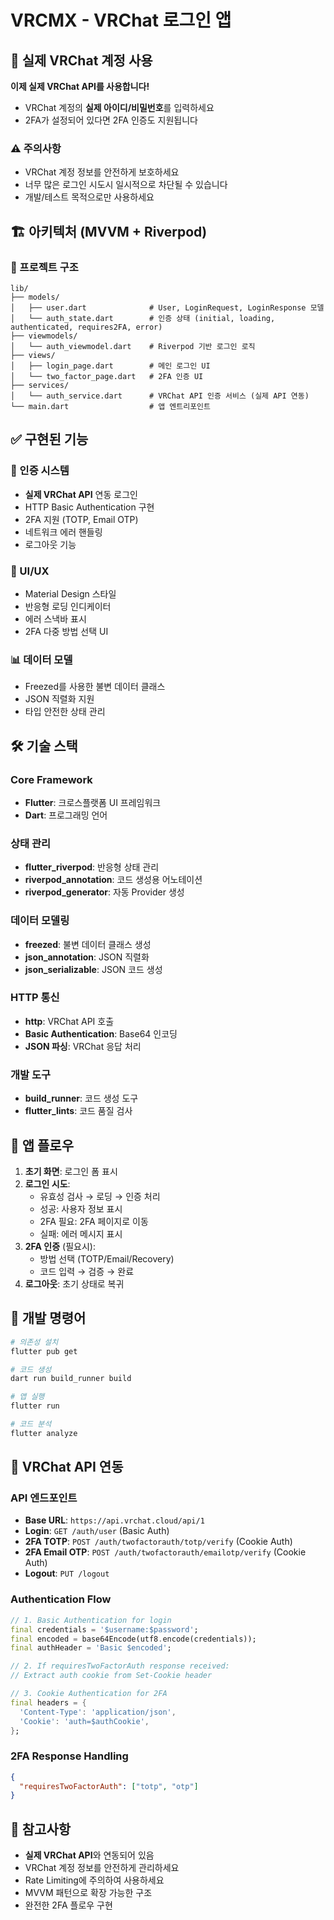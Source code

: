 # VRCMX - VRChat 로그인 앱

## 🔐 실제 VRChat 계정 사용

**이제 실제 VRChat API를 사용합니다!**
- VRChat 계정의 **실제 아이디/비밀번호**를 입력하세요
- 2FA가 설정되어 있다면 2FA 인증도 지원됩니다

### ⚠️ 주의사항
- VRChat 계정 정보를 안전하게 보호하세요
- 너무 많은 로그인 시도시 일시적으로 차단될 수 있습니다
- 개발/테스트 목적으로만 사용하세요

## 🏗️ 아키텍처 (MVVM + Riverpod)

### 📂 프로젝트 구조
```
lib/
├── models/
│   ├── user.dart              # User, LoginRequest, LoginResponse 모델
│   └── auth_state.dart        # 인증 상태 (initial, loading, authenticated, requires2FA, error)
├── viewmodels/
│   └── auth_viewmodel.dart    # Riverpod 기반 로그인 로직
├── views/
│   ├── login_page.dart        # 메인 로그인 UI
│   └── two_factor_page.dart   # 2FA 인증 UI
├── services/
│   └── auth_service.dart      # VRChat API 인증 서비스 (실제 API 연동)
└── main.dart                  # 앱 엔트리포인트
```

## ✅ 구현된 기능

### 🔐 인증 시스템
- **실제 VRChat API** 연동 로그인
- HTTP Basic Authentication 구현
- 2FA 지원 (TOTP, Email OTP)
- 네트워크 에러 핸들링
- 로그아웃 기능

### 🎨 UI/UX
- Material Design 스타일
- 반응형 로딩 인디케이터
- 에러 스낵바 표시
- 2FA 다중 방법 선택 UI

### 📊 데이터 모델
- Freezed를 사용한 불변 데이터 클래스
- JSON 직렬화 지원
- 타입 안전한 상태 관리

## 🛠️ 기술 스택

### Core Framework
- **Flutter**: 크로스플랫폼 UI 프레임워크
- **Dart**: 프로그래밍 언어

### 상태 관리
- **flutter_riverpod**: 반응형 상태 관리
- **riverpod_annotation**: 코드 생성용 어노테이션
- **riverpod_generator**: 자동 Provider 생성

### 데이터 모델링
- **freezed**: 불변 데이터 클래스 생성
- **json_annotation**: JSON 직렬화
- **json_serializable**: JSON 코드 생성

### HTTP 통신
- **http**: VRChat API 호출
- **Basic Authentication**: Base64 인코딩
- **JSON 파싱**: VRChat 응답 처리

### 개발 도구
- **build_runner**: 코드 생성 도구
- **flutter_lints**: 코드 품질 검사

## 🔄 앱 플로우

1. **초기 화면**: 로그인 폼 표시
2. **로그인 시도**: 
   - 유효성 검사 → 로딩 → 인증 처리
   - 성공: 사용자 정보 표시
   - 2FA 필요: 2FA 페이지로 이동
   - 실패: 에러 메시지 표시
3. **2FA 인증** (필요시):
   - 방법 선택 (TOTP/Email/Recovery)
   - 코드 입력 → 검증 → 완료
4. **로그아웃**: 초기 상태로 복귀

## 🔧 개발 명령어

```bash
# 의존성 설치
flutter pub get

# 코드 생성
dart run build_runner build

# 앱 실행
flutter run

# 코드 분석
flutter analyze
```

## 🔗 VRChat API 연동

### API 엔드포인트
- **Base URL**: `https://api.vrchat.cloud/api/1`
- **Login**: `GET /auth/user` (Basic Auth)
- **2FA TOTP**: `POST /auth/twofactorauth/totp/verify` (Cookie Auth)
- **2FA Email OTP**: `POST /auth/twofactorauth/emailotp/verify` (Cookie Auth)
- **Logout**: `PUT /logout`

### Authentication Flow
```dart
// 1. Basic Authentication for login
final credentials = '$username:$password';
final encoded = base64Encode(utf8.encode(credentials));
final authHeader = 'Basic $encoded';

// 2. If requiresTwoFactorAuth response received:
// Extract auth cookie from Set-Cookie header

// 3. Cookie Authentication for 2FA
final headers = {
  'Content-Type': 'application/json',
  'Cookie': 'auth=$authCookie',
};
```

### 2FA Response Handling
```json
{
  "requiresTwoFactorAuth": ["totp", "otp"]
}
```

## 📝 참고사항

- **실제 VRChat API**와 연동되어 있음
- VRChat 계정 정보를 안전하게 관리하세요
- Rate Limiting에 주의하여 사용하세요
- MVVM 패턴으로 확장 가능한 구조
- 완전한 2FA 플로우 구현